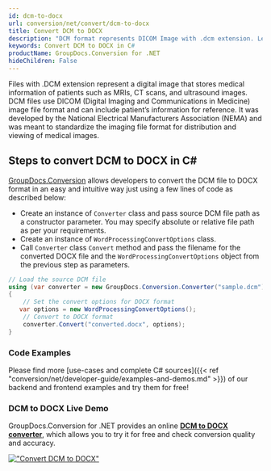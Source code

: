 ```yaml
---
id: dcm-to-docx
url: conversion/net/convert/dcm-to-docx
title: Convert DCM to DOCX
description: "DCM format represents DICOM Image with .dcm extension. Learn how to convert DCM to DOCX file programmatically in C# language using GroupDocs.Conversion for .NET library."
keywords: Convert DCM to DOCX in C#
productName: GroupDocs.Conversion for .NET
hideChildren: False
---
```


Files with .DCM extension represent a digital image that stores medical information of patients such as MRIs, CT scans, and ultrasound images. DCM files use DICOM (Digital Imaging and Communications in Medicine) image file format and can include patient’s information for reference. It was developed by the National Electrical Manufacturers Association (NEMA) and was meant to standardize the imaging file format for distribution and viewing of medical images.

## Steps to convert DCM to DOCX in C#

[GroupDocs.Conversion](https://products.groupdocs.com/conversion/net) allows developers to convert the DCM file to DOCX format in an easy and intuitive way just using a few lines of code as described below:

* Create an instance of `Converter` class and pass source DCM file path as a constructor parameter. You may specify absolute or relative file path as per your requirements. 
* Create an instance of `WordProcessingConvertOptions` class.
* Call `Converter` class `Convert` method and pass the filename for the converted DOCX file and the `WordProcessingConvertOptions` object from the previous step as parameters.

```csharp
// Load the source DCM file
using (var converter = new GroupDocs.Conversion.Converter("sample.dcm"))
{
    // Set the convert options for DOCX format
   var options = new WordProcessingConvertOptions();
    // Convert to DOCX format
    converter.Convert("converted.docx", options);
}
```

### Code Examples

Please find more [use-cases and complete C# sources]({{< ref "conversion/net/developer-guide/examples-and-demos.md" >}}) of our backend and frontend examples and try them for free!

### DCM to DOCX Live Demo

GroupDocs.Conversion for .NET provides an online [**DCM to DOCX converter**](https://products.groupdocs.app/conversion/dcm-to-docx), which allows you to try it for free and check conversion quality and accuracy.

[!["Convert DCM to DOCX"](conversion/net/images/convert-to-docx/convert-dcm-to-docx.png)](https://products.groupdocs.app/conversion/dcm-to-docx)